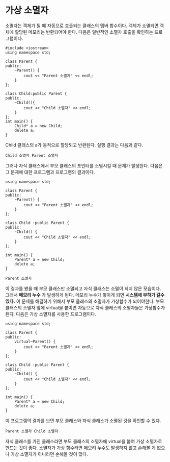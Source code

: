  # 가상 소멸자
소멸자는 객체가 될 때 자동으로 호출되는 클래스의 멤버 함수이다. 
객체가 소멸되면 객체에 할당된 메모리는 반환되어야 한다.
다음은 일반적인 소멸자 호출을 확인하는 프로그램이다.

```
#include <iostream>
using namespace std;

class Parent {
public:
	~Parent() {
		cout << "Parent 소멸자" << endl;
	}
};

class Child:public Parent {
public:
	~Child(){
		cout << "Child 소멸자" << endl;
	}
};
int main() {
	Child* a = new Child;
	delete a;
}
```
Child 클래스의 a가 동적으로 할당되고 반환된다. 실행 결과는 다음과 같다.

`` Child 소멸자
Parent 소멸자 ``

그러나 자식 클래스에서 부모 클래스의 포인터를 소멸시킬 때 문제가 발생한다.
다음은 그 문제에 대한 프로그램과 프로그램의 결과이다.

``` #include <iostream>
using namespace std;

class Parent {
public:
	~Parent() {
		cout << "Parent 소멸자" << endl;
	}
};

class Child :public Parent {
public:
	~Child() {
		cout << "Child 소멸자" << endl;
	}
};

int main() {
	Parent* a = new Child;
	delete a;
}
```

`` Parent 소멸자 ``

이 결과를 봤을 때 부모 클래스만 소멸되고 자식 클래스는 소멸이 되지 않은 모습이다. 그래서 **메모리 누수** 가 발생하게 된다. 메모리 누수가 쌓이게 되면 **시스템에 부하가 갈수 있다.** 이 문제를 해결하기 위해서 부모 클래스의 소멸자가 가상함수가 되어야한다. 부모 클래스의 소멸자 앞에 virtual을 붙이면 자동으로 자식 클래스의 소멸자들은 가상함수가 된다.
다음은 가상 소멸자를 사용한 프로그램이다.
``` #include <iostream>
using namespace std;

class Parent {
public:
	virtual~Parent() {
		cout << "Parent 소멸자" << endl;
	}
};

class Child :public Parent {
public:
	~Child() {
		cout << "Child 소멸자" << endl;
	}
};

int main() {
	Parent* a = new Child;
	delete a;
}
```
이 프로그램의 결과를 보면 부모 클래스와 자식 클래스가 소멸된 것을 확인할 수 있다.

`` Parent 소멸자
Child 소멸자 ``

자식 클래스를 가진 클래스라면 부모 클래스의 소멸자에 virtual을 붙여 가상 소멸자로 만드는 것이 좋다. 소멸자가 가상 함수라면 메모리 누수도 발생하지 않고 손해볼 게 없으나 가상 소멸자가 아니라면 손해볼 것이 많다.  
